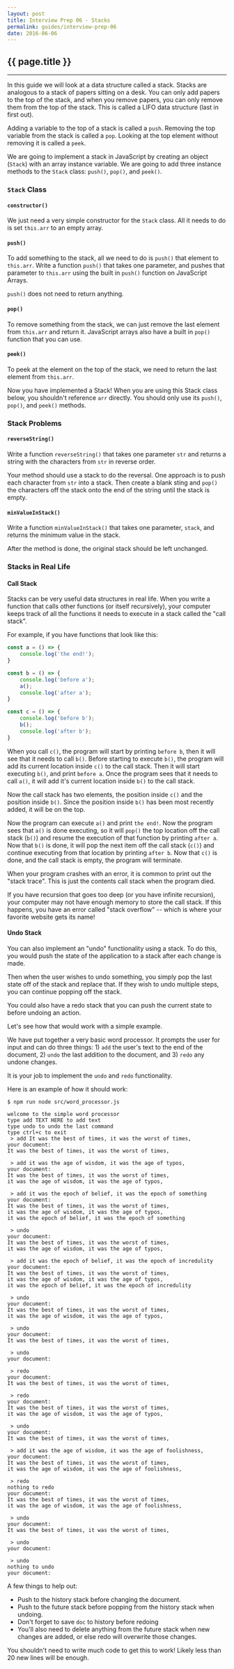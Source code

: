 ```yaml
---
layout: post
title: Interview Prep 06 - Stacks
permalink: guides/interview-prep-06
date: 2016-06-06
---
```


## {{ page.title }}

<hr class="left" />

In this guide we will look at a data structure called a stack. Stacks are analogous to a stack of papers sitting on a desk. You can only add papers to the top of the stack, and when you remove papers, you can only remove them from the top of the stack. This is called a LIFO data structure (last in first out).

Adding a variable to the top of a stack is called a `push`. Removing the top variable from the stack is called a `pop`. Looking at the top element without removing it is called a `peek`.

We are going to implement a stack in JavaScript by creating an object (`Stack`) with an array instance variable. We are going to add three instance methods to the `Stack` class: `push()`, `pop()`, and `peek()`.

### `Stack` Class

#### `constructor()`

We just need a very simple constructor for the `Stack` class. All it needs to do is set `this.arr` to an empty array.

#### `push()`

To add something to the stack, all we need to do is `push()` that element to `this.arr`. Write a function `push()` that takes one parameter, and pushes that parameter to `this.arr` using the built in `push()` function on JavaScript Arrays.

`push()` does not need to return anything.

#### `pop()`

To remove something from the stack, we can just remove the last element from `this.arr` and return it. JavaScript arrays also have a built in `pop()` function that you can use.

#### `peek()`

To peek at the element on the top of the stack, we need to return the last element from `this.arr`.

Now you have implemented a Stack! When you are using this Stack class below, you shouldn't reference `arr` directly. You should only use its `push()`, `pop()`, and `peek()` methods.

### Stack Problems

#### `reverseString()`

Write a function `reverseString()` that takes one parameter `str` and returns a string with the characters from `str` in reverse order.

Your method should use a stack to do the reversal. One approach is to push each character from `str` into a stack. Then create a blank sting and `pop()` the characters off the stack onto the end of the string until the stack is empty.

#### `minValueInStack()`

Write a function `minValueInStack()` that takes one parameter, `stack`, and returns the minimum value in the stack.

After the method is done, the original stack should be left unchanged.

### Stacks in Real Life

#### Call Stack

Stacks can be very useful data structures in real life. When you write a function that calls other functions (or itself recursively), your computer keeps track of all the functions it needs to execute in a stack called the "call stack".

For example, if you have functions that look like this:

```js
const a = () => {
    console.log('the end!');
}

const b = () => {
    console.log('before a');
    a();
    console.log('after a');
}

const c = () => {
    console.log('before b');
    b();
    console.log('after b');
}
```

When you call `c()`, the program will start by printing `before b`, then it will see that it needs to call `b()`. Before starting to execute `b()`, the program will add its current location inside `c()` to the call stack. Then it will start executing `b()`, and print `before a`. Once the program sees that it needs to call `a()`, it will add it's current location inside `b()` to the call stack.

Now the call stack has two elements, the position inside `c()` and the position inside `b()`. Since the position inside `b()` has been most recently added, it will be on the top.

Now the program can execute `a()` and print `the end!`. Now the program sees that `a()` is done executing, so it will `pop()` the top location off the call stack (`b()`) and resume the execution of that function by printing `after a`. Now that `b()` is done, it will pop the next item off the call stack (`c()`) and continue executing from that location by printing `after b`. Now that `c()` is done, and the call stack is empty, the program will terminate.

When your program crashes with an error, it is common to print out the "stack trace". This is just the contents call stack when the program died.

If you have recursion that goes too deep (or you have infinite recursion), your computer may not have enough memory to store the call stack. If this happens, you have an error called "stack overflow" -- which is where your favorite website gets its name!

#### Undo Stack

You can also implement an "undo" functionality using a stack. To do this, you would push the state of the application to a stack after each change is made.

Then when the user wishes to undo something, you simply pop the last state off of the stack and replace that. If they wish to undo multiple steps, you can continue popping off the stack.

You could also have a redo stack that you can push the current state to before undoing an action.

Let's see how that would work with a simple example.

We have put together a very basic word processor. It prompts the user for input and can do three things: 1) `add` the user's text to the end of the document, 2) `undo` the last addition to the document, and 3) `redo` any undone changes.

It is your job to implement the `undo` and `redo` functionality.

Here is an example of how it should work:

```
$ npm run node src/word_processor.js

welcome to the simple word processor
type add TEXT HERE to add text
type undo to undo the last command
type ctrl+c to exit
 > add It was the best of times, it was the worst of times,
your document:
It was the best of times, it was the worst of times,

 > add it was the age of wisdom, it was the age of typos,
your document:
It was the best of times, it was the worst of times,
it was the age of wisdom, it was the age of typos,

 > add it was the epoch of belief, it was the epoch of something
your document:
It was the best of times, it was the worst of times,
it was the age of wisdom, it was the age of typos,
it was the epoch of belief, it was the epoch of something

 > undo
your document:
It was the best of times, it was the worst of times,
it was the age of wisdom, it was the age of typos,

 > add it was the epoch of belief, it was the epoch of incredulity
your document:
It was the best of times, it was the worst of times,
it was the age of wisdom, it was the age of typos,
it was the epoch of belief, it was the epoch of incredulity

 > undo
your document:
It was the best of times, it was the worst of times,
it was the age of wisdom, it was the age of typos,

 > undo
your document:
It was the best of times, it was the worst of times,

 > undo
your document:

 > redo
your document:
It was the best of times, it was the worst of times,

 > redo
your document:
It was the best of times, it was the worst of times,
it was the age of wisdom, it was the age of typos,

 > undo
your document:
It was the best of times, it was the worst of times,

 > add it was the age of wisdom, it was the age of foolishness,
your document:
It was the best of times, it was the worst of times,
it was the age of wisdom, it was the age of foolishness,

 > redo
nothing to redo
your document:
It was the best of times, it was the worst of times,
it was the age of wisdom, it was the age of foolishness,

 > undo
your document:
It was the best of times, it was the worst of times,

 > undo
your document:

 > undo
nothing to undo
your document:
```

A few things to help out:

- Push to the history stack before changing the document.
- Push to the future stack before popping from the history stack when undoing.
- Don't forget to save `doc` to history before redoing
- You'll also need to delete anything from the future stack when new changes are added, or else redo will overwrite those changes.

You shouldn't need to write much code to get this to work! Likely less than 20 new lines will be enough.
